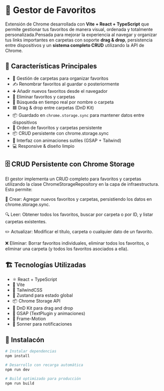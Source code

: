 # 🚀 Gestor de Favoritos 

Extensión de Chrome desarrollada con **Vite + React + TypeScript** que permite gestionar tus favoritos de manera visual, ordenada y totalmente personalizada.Pensada para mejorar la experiencia al navegar y organizar tus links importantes en carpetas con soporte **drag & drop**, persistencia entre dispositivos y un **sistema completo CRUD** utilizando la API de Chrome.

## 🧠 Características Principales

- 📁 Gestión de carpetas para organizar favoritos
- ✍️ Renombrar favoritos al guardar o posteriormente
- ➕ Añadir nuevos favoritos desde el navegador
- 🧹 Eliminar favoritos y carpetas
- 🎯 Búsqueda en tiempo real por nombre o carpeta
- 🟦 Drag & drop entre carpetas (DnD Kit)
- 📦 Guardado en `chrome.storage.sync` para mantener datos entre dispositivos
- 💾 Orden de favoritos y carpetas persistente
- 📦 CRUD persistente con chrome.storage.sync
- 🧪 Interfaz con animaciones sutiles (GSAP + Tailwind)
- 💻 Responsive & diseño limpio

## 🗄️ CRUD Persistente con Chrome Storage
El gestor implementa un CRUD completo para favoritos y carpetas utilizando la clase ChromeStorageRepository en la capa de infraestructura. Esto permite:

🔹 Crear: Agregar nuevos favoritos y carpetas, persistiendo los datos en chrome.storage.sync.

🔍 Leer: Obtener todos los favoritos, buscar por carpeta o por ID, y listar carpetas existentes.

✏️ Actualizar: Modificar el título, carpeta o cualquier dato de un favorito.

❌ Eliminar: Borrar favoritos individuales, eliminar todos los favoritos, o eliminar una carpeta (y todos los favoritos asociados a ella).

## 🏗️ Tecnologías Utilizadas

- ⚛️ React + TypeScript
- 🧰 Vite
- 🎨 TailwindCSS
- 🧠 Zustand para estado global
- 📦 Chrome Storage API
- 🧲 DnD Kit para drag and drop
- 🌈 GSAP (TextPlugin y animaciones)
- 🌈 Frame-Motion
- 🍞 Sonner para notificaciones

## 🧾 Instalacón

```bash
# Instalar dependencias
npm install

# Desarrollo con recarga automática
npm run dev

# Build optimizado para producción
npm run build
